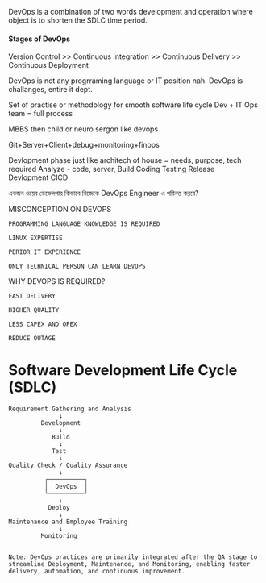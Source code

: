 DevOps is a combination of two words development and operation where object is to shorten the SDLC time period.

#### **Stages of DevOps**
Version Control >> Continuous Integration >> Continuous Delivery >> Continuous Deployment 



DevOps is not any progrraming language or IT position nah. DevOps is challanges, entire it dept.

Set of practise or methodology for smooth software life cycle
Dev + IT Ops team = full process

MBBS then child or neuro sergon like devops

Git+Server+Client+debug+monitoring+finops

Devlopment phase just like architech of house = needs, purpose, tech required
Analyze - code, server,
Build
Coding
Testing 
Release			
Devlopment
CICD


একজন ওয়েব ডেভেলপার কিভাবে নিজেকে DevOps Engineer এ পরিনত করবে?


MISCONCEPTION ON DEVOPS

    PROGRAMMING LANGUAGE KNOWLEDGE IS REQUIRED

    LINUX EXPERTISE

    PERIOR IT EXPERIENCE

    ONLY TECHNICAL PERSON CAN LEARN DEVOPS
	
	
	
WHY DEVOPS IS REQUIRED?

    FAST DELIVERY

    HIGHER QUALITY

    LESS CAPEX AND OPEX

    REDUCE OUTAGE
	
	


# Software Development Life Cycle (SDLC)

```plaintext
Requirement Gathering and Analysis
              ↓
         Development
              ↓
            Build
              ↓
            Test
              ↓
Quality Check / Quality Assurance
              ↓
          ┌──────────┐
          │  DevOps  │
          └──────────┘
              ↓
           Deploy
              ↓
Maintenance and Employee Training
              ↓
         Monitoring


Note: DevOps practices are primarily integrated after the QA stage to streamline Deployment, Maintenance, and Monitoring, enabling faster delivery, automation, and continuous improvement.
